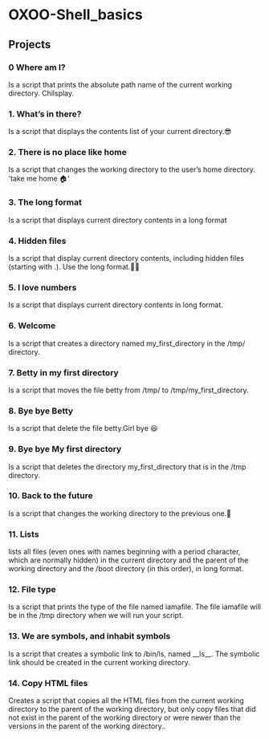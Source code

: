<h1>OXOO-Shell_basics</h1>

<h2>Projects</h2>

<h3>0 Where am I?</h3>
<p>Is a script that prints the absolute path name of the current working directory. Chilsplay.</p>
<h3>1. What’s in there?</h3>
<p>Is a script that displays the contents list of your current directory.😎</p>
<h3>2. There is no place like home</h3>
<p>Is a script that changes the working directory to the user’s home directory. 'take me home 🏠'</p>
<h3>3. The long format</h3>
<p>Is a script that displays current directory contents in a long format</p>
<h3>4. Hidden files</h3>
<p>Is a script that display current directory contents, including hidden files (starting with .). Use the long format.🕵️‍♀️</p>
<h3>5. I love numbers</h3>
<p>Is a script that displays current directory contents in long format.</p>
<h3>6. Welcome</h3>
<p>Is a script that creates a directory named my_first_directory in the /tmp/ directory.</p>
<h3>7. Betty in my first directory</h3>
<p>Is a script that moves the file betty from /tmp/ to /tmp/my_first_directory.</p>
<h3>8. Bye bye Betty</h3>
<p>Is a script that delete the file betty.Girl bye 😆</p>
<h3>9. Bye bye My first directory</h3>
<p>Is a script that deletes the directory my_first_directory that is in the /tmp directory.</p>
<h3>10. Back to the future</h3>
<p>Is a script that changes the working directory to the previous one.🚀</p>
<h3>11. Lists</h3>
<p> lists all files (even ones with names beginning with a period character, which are normally hidden) in the current directory and the parent of the working directory and the /boot directory (in this order), in long format.</p>
<h3>12. File type</h3>
<p>Is a script that prints the type of the file named iamafile. The file iamafile will be in the /tmp directory when we will run your script.</p>
<h3>13. We are symbols, and inhabit symbols</h3>
<p>Is a script that creates a symbolic link to /bin/ls, named __ls__. The symbolic link should be created in the current working directory.</p>
<h3>14. Copy HTML files</h3>
<p>Creates a script that copies all the HTML files from the current working directory to the parent of the working directory, but only copy files that did not exist in the parent of the working directory or were newer than the versions in the parent of the working directory..</p>






